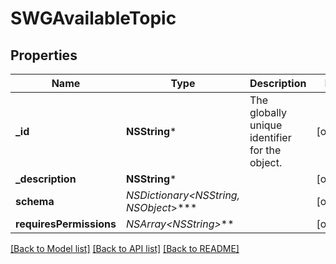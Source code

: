 # SWGAvailableTopic

## Properties
Name | Type | Description | Notes
------------ | ------------- | ------------- | -------------
**_id** | **NSString*** | The globally unique identifier for the object. | [optional] 
**_description** | **NSString*** |  | [optional] 
**schema** | **NSDictionary&lt;NSString*, NSObject*&gt;*** |  | [optional] 
**requiresPermissions** | **NSArray&lt;NSString*&gt;*** |  | [optional] 

[[Back to Model list]](../README.md#documentation-for-models) [[Back to API list]](../README.md#documentation-for-api-endpoints) [[Back to README]](../README.md)


